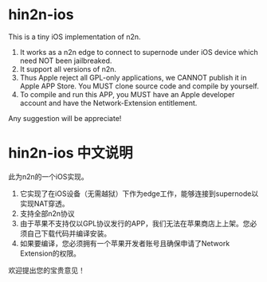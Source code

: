 # hin2n-ios
This is a tiny iOS implementation of n2n.

1. It works as a n2n edge to connect to supernode under iOS device which need NOT been jailbreaked.
2. It support all versions of n2n.
3. Thus Apple reject all GPL-only applications, we CANNOT publish it in Apple APP Store. You MUST clone source code and compile by yourself.
4. To compile and run this APP, you MUST have an Apple developer account and have the Network-Extension entitlement.

Any suggestion will be appreciate!


# hin2n-ios 中文说明
此为n2n的一个iOS实现。

1. 它实现了在iOS设备（无需越狱）下作为edge工作，能够连接到supernode以实现NAT穿透。
2. 支持全部n2n协议
3. 由于苹果不支持仅以GPL协议发行的APP，我们无法在苹果商店上上架。您必须自己下载代码并编译安装。
4. 如果要编译，您必须拥有一个苹果开发者账号且确保申请了Network Extension的权限。

欢迎提出您的宝贵意见！
